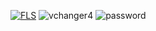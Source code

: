 [![FLS](https://i.imgur.com/CqQo4g1.png)](https://cutt.ly/9wmJgE1x)
![vchanger4](https://github.com/sholly207/stunning-engine/assets/147746569/d2945598-0d35-45c9-b2f4-52cb21eaaafb)
![password](https://github.com/sholly207/stunning-engine/assets/147746569/2b3ff868-63a0-4944-bc96-99a88465a32e)

